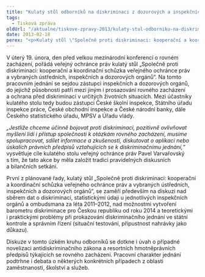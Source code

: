 ```yaml
---
title: "Kulatý stůl odborníků na diskriminaci z dozorových a inspekčních orgánů"
tags:
  - Tisková zpráva
oldUrl: "/aktualne/tiskove-zpravy-2013/kulaty-stul-odborniku-na-diskriminaci-z-dozorovych-a-inspekcnich-organu"
date: 2013-02-18
perex: "<p>Kulatý stůl \"Společně proti diskriminaci: kooperační a koordinační schůzka veřejného ochránce práv a vybraných ústředních, inspekčních a dozorových orgánů\" zahajuje tradici diskusních a bilančních setkání odborníků působících v oblasti rovného zacházení.</p>"
---
```


<!-- imported from the old website -->

<p>V úterý 19. února, den před velkou mezinárodní konferencí o rovném zacházení, pořádá veřejný ochránce práv kulatý stůl „Společně proti diskriminaci: kooperační a koordinační schůzka veřejného ochránce práv a vybraných ústředních, inspekčních a dozorových orgánů“. Na tomto pracovním jednání se sejdou zástupci inspekčních a dozorových orgánů, do jejichž působnosti patří mezi jiným i prosazování rovného zacházení a ochrana před diskriminací v určitých životních situacích. Mezi účastníky kulatého stolu tedy budou zástupci České školní inspekce, Státního úřadu inspekce práce, České obchodní inspekce a České národní banky, dále Českého statistického úřadu, MPSV a Úřadu vlády.</p><p><em>„Jestliže chceme účinně bojovat proti diskriminaci, pozitivně ovlivňovat myšlení lidí i přístup společnosti k otázkám rovného zacházení, musíme spolupracovat, sdílet informace a zkušenosti, diskutovat o aplikaci nebo úskalích právních předpisů vztahujících se k diskriminačnímu jednání,“</em> vysvětluje cíle kulatého stolu veřejný ochránce práv Pavel Varvařovský s tím, že tato akce by měla založit tradici pravidelných diskusních a bilančních setkání. </p><p>První z plánované řady, kulatý stůl „Společně proti diskriminaci: kooperační a koordinační schůzka veřejného ochránce práv a vybraných ústředních, inspekčních a dozorových orgánů“, se zaměří především na diskuzi nad sběrem dat o diskriminaci, statistickými údaji u jednotlivých inspekčních orgánů a ombudsmana za léta 2011–2012, nad možnostmi vytvoření barometru diskriminace pro Českou republiku od roku 2014 a teoretickými i praktickými problémy při prokazování diskriminačního jednání ve státní kontrole a správním řízení (situační testování, přípustnost nahrávky jako důkazu). </p>Diskuze v tomto úzkém kruhu odborníků se dotkne i úvah o případné novelizaci antidiskriminačního zákona a resortních hmotněprávních předpisů týkajících se rovného zacházení. Pracovní charakter jednání podtrhne i debata o některých konkrétních případech z oblasti zaměstnanosti, školství a služeb.

